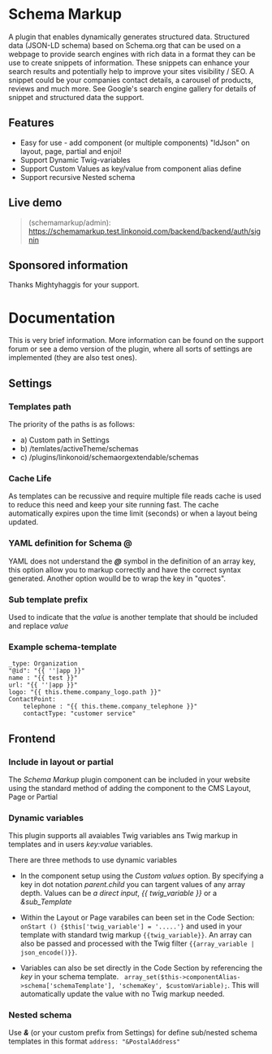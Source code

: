 # Schema Markup

A plugin that enables dynamically generates structured data.
Structured data (JSON-LD schema) based on Schema.org that can be used on a webpage to provide search engines with rich data in a format they can be use to create snippets of information. These snippets can enhance your search results and potentially help to improve your sites visibility / SEO.
A snippet could be your companies contact details, a carousel of products, reviews and much more.
See Google's search engine gallery for details of snippet and structured data the support.

## Features
- Easy for use - add component (or multiple components) "ldJson" on layout, page, partial and enjoi!
- Support Dynamic Twig-variables
- Support Custom Values as key/value from component alias define
- Support recursive Nested schema

## Live demo
>(schemamarkup/admin): https://schemamarkup.test.linkonoid.com/backend/backend/auth/signin


## Sponsored information
Thanks Mightyhaggis for your support.




# Documentation

This is very brief information. More information can be found on the support forum or see a demo version of the plugin, where all sorts of settings are implemented (they are also test ones).

## Settings


### Templates path
The priority of the paths is as follows:
- a) Custom path in Settings
- b) /temlates/activeTheme/schemas
- c) /plugins/linkonoid/schemaorgextendable/schemas

### Cache Life
As templates can be recussive and require multiple file reads cache is used to reduce this need and keep your site running fast.
The cache automatically expires upon the time limit (seconds) or when a layout being updated.

### YAML definition for Schema @
YAML does not understand the ***@*** symbol in the definition of an array key, this option allow you to markup correctly and have the correct syntax generated. Another option woulld be to wrap the key in "quotes".

### Sub template prefix
Used to indicate that the *value* is another template that should be included and replace *value*

### Example schema-template

```
_type: Organization
"@id": "{{ ''|app }}"
name : "{{ test }}"
url: "{{ ''|app }}"
logo: "{{ this.theme.company_logo.path }}"
ContactPoint:
    telephone : "{{ this.theme.company_telephone }}"
    contactType: "customer service"
```


## Frontend

### Include in layout or partial
The *Schema Markup* plugin component can be included in your website using the standard method of adding the component to the CMS Layout, Page or Partial 

### Dynamic variables
This plugin supports all avaiables Twig variables ans Twig markup in templates and in users *key:value* variables.

There are three methods to use dynamic variables
- In the component setup using the *Custom values* option. 
By specifying a key in dot notation *parent.child* you can targent values of any array depth.
Values can be *a direct input*, *{{ twig_variable }}* or a *&sub_Template*

- Within the Layout or Page varabiles can been set in the Code Section: ``onStart () {$this['twig_variable'] = '.....'}`` and used in your template with standard twig markup ``{{twig_variable}}``. 
An array can also be passed and processed with the Twig filter ``{{array_variable | json_encode()}}``. 

- Variables can also be set directly in the Code Section by referencing the *key* in your schema template.
`` array_set($this->componentAlias->schema['schemaTemplate'], 'schemaKey', $customVariable);``.
This will automatically update the value with no Twig markup needed.

### Nested schema
Use ***&*** (or your custom prefix from Settings) for define sub/nested schema templates in this format ``address: "&PostalAddress"``
